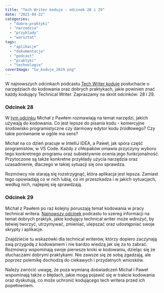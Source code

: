 ```yaml
---
title: "Tech Writer koduje - odcinek 28 i 29"
date: "2021-04-22"
categories: 
  - "dobre-praktyki"
  - "narzedzia"
  - "przyklady"
  - "warsztat"
tags: 
  - "aplikacje"
  - "dokumentacja"
  - "podcast"
  - "praktyki"
  - "technologie"
coverImage: "tw_koduje_2829.png"
---
```


W najnowszych odcinkach podcastu [Tech Writer koduje](https://techwriterkoduje.pl/) posłuchacie o narzędziach do kodowania oraz dobrych praktykach, jakie powinien znać każdy kodujący Technical Writer. Zapraszamy na skrót odcinków: 28 i 29.

### Odcinek 28

W [tym odcinku](https://techwriterkoduje.pl/blog/2021/03/22/tech-writer-wybiera-narzedzie-do-kodowania) Michał z Pawłem rozmawiają na temat narzędzi, jakich używają do kodowania. Co jest lepsze do pisania kodu - komercyjne środowisko programistyczne czy darmowy edytor kodu źródłowego? Czy takie porównanie w ogóle ma sens?

Michał na co dzień pracuje w IntelliJ IDEA, a Paweł, jak spora część programistów, w VS Code. Każdy z chłopaków omawia przyczyny wyboru tego konkretnego programu oraz subiektywnie ocenia jego funkcjonalność. Przytoczone są także konkretne przykłady użycia narzędzia oraz uzasadnienie, dlaczego w takiej sytuacji się ono sprawdza.

Rozmówcy nie starają się rozstrzygnąć, która aplikacja jest lepsza. Zamiast tego opowiadają co w nich lubią, co im przeszkadza i w jakich sytuacjach, według nich, najlepiej się sprawdzają.

### Odcinek 29

Michał z Pawłem po raz kolejny poruszają temat kodowania w pracy technical writera. [Najnowszy odcinek](https://techwriterkoduje.pl/blog/2021/04/08/tech-writer-koduje-wedlug-dobrych-praktyk) podcastu to szereg informacji na temat dobrych praktyk, jakie kodujący technical writer może wdrożyć, by łatwiej tworzyć, utrzymywać, zmieniać, ulepszać oraz udostępniać swoje skrypty i aplikacje.

Znajdziecie tu wskazówki dla technical writerów, którzy dopiero zaczynają swą przygodę z kodowaniem i nie bardzo wiedzą jak się za to zabrać. Rozmówcy wspominają swoje pierwsze kroki w kodowaniu, dzieląc się ze słuchaczami dobrymi praktykami. Nie zawsze się ze sobą zgadzają, ale poprzez polemikę dochodzą do ciekawych i przydatnych wniosków.

Należy zwrócić uwagę, że poza wymianą doświadczeń Michał i Paweł wspominają także o błędach, jakie mogą pojawić się w trakcie kodowania oraz dyskutują, co może uchronić kodującego tech writera przed ich popełnieniem.
